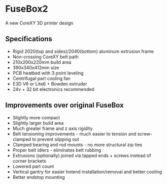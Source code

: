 # FuseBox2
A new CoreXY 3D printer design

## Specifications
* Rigid 2020(top and sides)/2040(bottom) aluminum extrusion frame
* Non-crossing CoreXY belt path
* 210x200x220mm build area
* 390x340x412mm size
* PCB heatbed with 3 point leveling
* Centrifugal part cooling fan
* E3D V6 or Lite6 + Bowden extruder
* 24v + 32 bit electronics recommended

## Improvements over original FuseBox
* Slightly more compact
* Slightly larger build area
* Much greater frame and z axis rigidity
* Belt tensioning improvements - much easier to tension and screw-clamped to prevent slipping out
* Clamped bearing and rod mounts - no more structural zip ties
* Proper belt idlers - eliminates belt rubbing
* Extrusions (optionally) joined via tapped ends + screws instead of corner brackets
* Lowered part count
* Vertical gantry for easier hotend installation/removal and better cooling
* Better endstop mounting


